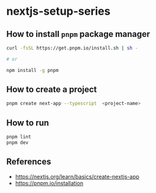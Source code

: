 # nextjs-setup-series

## How to install `pnpm` package manager

```bash
curl -fsSL https://get.pnpm.io/install.sh | sh -

# or

npm install -g pnpm
```

## How to create a project

```bash
pnpm create next-app --typescript  <project-name>
```

## How to run

```bash
pnpm lint
pnpm dev
```

## References

- <https://nextjs.org/learn/basics/create-nextjs-app>
- <https://pnpm.io/installation>
